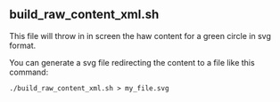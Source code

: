 ## build_raw_content_xml.sh

This file will throw in in screen the haw content for a green circle in svg format.

You can generate a svg file redirecting the content to a file like this command:

```
./build_raw_content_xml.sh > my_file.svg
```
